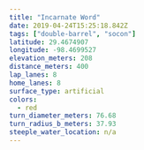 ```yaml
---
title: "Incarnate Word"
date: 2019-04-24T15:25:18.842Z
tags: ["double-barrel", "socon"]
latitude: 29.4674907
longitude: -98.4699527
elevation_meters: 208
distance_meters: 400
lap_lanes: 8
home_lanes: 8
surface_type: artificial
colors:
  - red
turn_diameter_meters: 76.68
turn_radius_b_meters: 37.93
steeple_water_location: n/a
---
```



